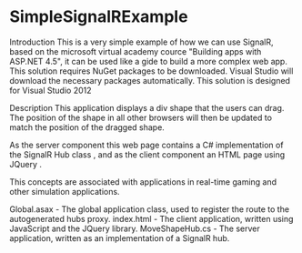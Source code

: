 SimpleSignalRExample
====================

Introduction
This is a very simple example of how we can use SignalR, based on the microsoft virtual academy cource 
"Building apps with ASP.NET 4.5", it can be used like a gide to build a more complex web app. 
This solution requires NuGet packages to be downloaded. Visual Studio will download the necessary packages automatically. 
This solution is designed for Visual Studio 2012


Description
This application displays a div shape that the users can drag. The position of the shape in all other browsers will then 
be updated to match the position of the dragged shape.

As the server component this web page contains a C# implementation of the SignalR Hub class , 
and as the client component an HTML page using JQuery .

This concepts are associated with applications in real-time gaming and other simulation applications.


Global.asax - The global application class, used to register the route to the autogenerated hubs proxy.
index.html - The client application, written using JavaScript and the JQuery library.
MoveShapeHub.cs - The server application, written as an implementation of a SignalR hub.

